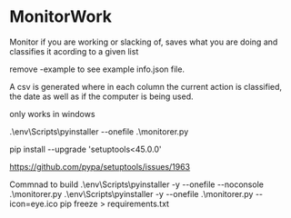 # MonitorWork
Monitor if you are working or slacking of, saves  what you are doing and classifies it acording to a given list


remove -example to see example info.json file.

A csv is generated where in each column the current action is classified, the date as well as if the computer is being used.

only works in windows


.\env\Scripts\pyinstaller --onefile .\monitorer.py

pip install --upgrade 'setuptools<45.0.0'


https://github.com/pypa/setuptools/issues/1963

Commnad to build
.\env\Scripts\pyinstaller -y --onefile --noconsole  .\monitorer.py
 .\env\Scripts\pyinstaller -y --onefile  .\monitorer.py  --icon=eye.ico
 pip freeze > requirements.txt